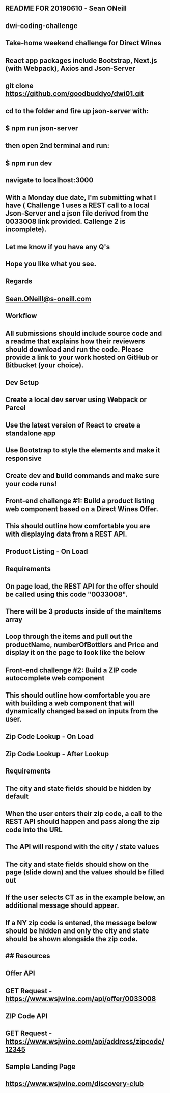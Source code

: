 

## README FOR 20190610 - Sean ONeill
## dwi-coding-challenge
## Take-home weekend challenge for Direct Wines

## React app packages include Bootstrap, Next.js (with Webpack), Axios and Json-Server 

## git clone https://github.com/goodbuddyo/dwi01.git
## cd to the folder and fire up json-server with:
## $ npm run json-server

## then open 2nd terminal and run:
## $ npm run dev
## navigate to localhost:3000

## With a Monday due date, I'm submitting what I have ( Challenge 1 uses a REST call to a local Json-Server and a json file derived from the 0033008 link provided. Callenge 2 is incomplete).

## Let me know if you have any Q's
## Hope you like what you see.

## Regards
## Sean.ONeill@s-oneill.com








## Workflow
## All submissions should include source code and a readme that explains how their reviewers should download and run the code. Please provide a link to your work hosted on GitHub or Bitbucket (your choice).
## Dev Setup
## Create a local dev server using Webpack or Parcel
## Use the latest version of React to create a standalone app
## Use Bootstrap to style the elements and make it responsive
## Create dev and build commands and make sure your code runs!
## Front-end challenge #1: Build a product listing web component based on a Direct Wines Offer.
## This should outline how comfortable you are with displaying data from a REST API.
##
## Product Listing - On Load
## Requirements
## On page load, the REST API for the offer should be called using this code "0033008".
## There will be 3 products inside of the mainItems array
## Loop through the items and pull out the productName, numberOfBottlers and Price and display it on the page to look like the below
## Front-end challenge #2: Build a ZIP code autocomplete web component
## This should outline how comfortable you are with building a web component that will dynamically changed based on inputs from the user.
## 
## Zip Code Lookup - On Load
## Zip Code Lookup - After Lookup
## Requirements
## The city and state fields should be hidden by default
## When the user enters their zip code, a call to the REST API should happen and pass along the zip code into the URL
## The API will respond with the city / state values
## The city and state fields should show on the page (slide down) and the values should be filled out
## If the user selects CT as in the example below, an additional message should appear.
## If a NY zip code is entered, the message below should be hidden and only the city and state should be shown alongside the zip code.
## ## Resources
## Offer API
## GET Request - https://www.wsjwine.com/api/offer/0033008
## ZIP Code API
## GET Request - https://www.wsjwine.com/api/address/zipcode/12345
## Sample Landing Page
## https://www.wsjwine.com/discovery-club
